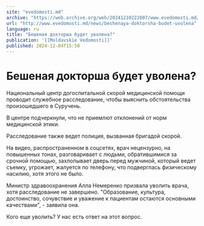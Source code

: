 ```yaml
---
site: "evedomosti.md"
archive: "https://web.archive.org/web/20241210222807/www.evedomosti.md/news/beshenaya-doktorsha-budet-uvolena"
url: "http://www.evedomosti.md/news/beshenaya-doktorsha-budet-uvolena"
language: ru
title: "Бешеная докторша будет уволена?"
publication: '[[Moldavskie Vedomosti]]'
published: 2024-12-04T15:50
---
```


# Бешеная докторша будет уволена?

Национальный центр догоспитальной скорой медицинской помощи проводит служебное расследование, чтобы выяснить обстоятельства произошедшего в Суручень.

В центре подчеркнули, что не приемлют отклонений от норм медицинской этики.

Расследование также ведет полиция, вызванная бригадой скорой.

На видео, распространенном в соцсетях, врач нецензурно, на повышенных тонах, разговаривает с людьми, обратившимися за срочной помощью, захлопывает дверь перед мужчиной, который ведет съемку, угрожает, жалуется по телефону, что подверглась физическому насилию, хотя этого не было.

Министр здравоохранения Алла Немеренко призвала уволить врача, хотя расследование не завершено. "Образование, культура, достоинство, сочувствие и уважение к пациентам остаются основными качествами", - заявила она.

Кого еще уволить? У нас есть ответ на этот вопрос.